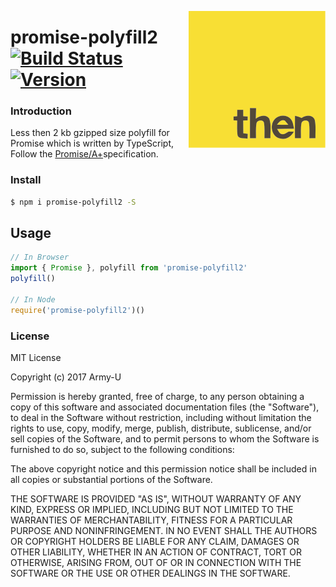 <a href="https://promisesaplus.com/"><img src="./spec.svg" align="right" /></a>

# promise-polyfill2 [![Build Status](https://img.shields.io/circleci/project/github/Army-U/promise-polyfill2.svg?style=flat-square)](https://circleci.com/gh/Army-U/promise-polyfill2) [![Version](https://img.shields.io/npm/v/promise-polyfill2.svg?style=flat-square)](https://www.npmjs.com/package/promise-polyfill2)

### Introduction

Less then 2 kb gzipped size polyfill for Promise which is written by TypeScript, Follow the [Promise/A+](https://github.com/promises-aplus/promises-spec)specification.

### Install

```bash
$ npm i promise-polyfill2 -S
```

## Usage

```js
// In Browser
import { Promise }, polyfill from 'promise-polyfill2'
polyfill()

// In Node
require('promise-polyfill2')()
```

### License

MIT License

Copyright (c) 2017 Army-U

Permission is hereby granted, free of charge, to any person obtaining a copy
of this software and associated documentation files (the "Software"), to deal
in the Software without restriction, including without limitation the rights
to use, copy, modify, merge, publish, distribute, sublicense, and/or sell
copies of the Software, and to permit persons to whom the Software is
furnished to do so, subject to the following conditions:

The above copyright notice and this permission notice shall be included in all
copies or substantial portions of the Software.

THE SOFTWARE IS PROVIDED "AS IS", WITHOUT WARRANTY OF ANY KIND, EXPRESS OR
IMPLIED, INCLUDING BUT NOT LIMITED TO THE WARRANTIES OF MERCHANTABILITY,
FITNESS FOR A PARTICULAR PURPOSE AND NONINFRINGEMENT. IN NO EVENT SHALL THE
AUTHORS OR COPYRIGHT HOLDERS BE LIABLE FOR ANY CLAIM, DAMAGES OR OTHER
LIABILITY, WHETHER IN AN ACTION OF CONTRACT, TORT OR OTHERWISE, ARISING FROM,
OUT OF OR IN CONNECTION WITH THE SOFTWARE OR THE USE OR OTHER DEALINGS IN THE
SOFTWARE.